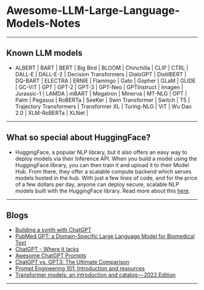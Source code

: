# Awesome-LLM-Large-Language-Models-Notes
***

## Known LLM models
- ALBERT |
    BART |
    BERT |
    Big Bird  |
    BLOOM |
    Chinchilla |
    CLIP |
    CTRL |
    DALL-E |
    DALL-E-2 |
    Decision Transformers |
    DialoGPT |
    DistilBERT |
    DQ-BART |
    ELECTRA |
    ERNIE |
    Flamingo |
    Gato |
    Gopher |
    GLaM |
    GLIDE |
    GC-ViT |
    GPT |
    GPT-2 |
    GPT-3 |
    GPT-Neo |
    GPTInstruct |
    Imagen |
    Jurassic-1 |
    LAMDA |
    mBART |
    Megatron |
    Minerva |
    MT-NLG |
    OPT |
    Palm |
    Pegasus |
    RoBERTa |
    SeeKer |
    Swin Transformer |
    Switch |
    T5 |
    Trajectory Transformers |
    Transformer XL |
    Turing-NLG |
    ViT |
    Wu Dao 2.0 |
    XLM-RoBERTa |
    XLNet |
***

## What so special about HuggingFace?
- HuggingFace, a popular NLP library, but it also offers an easy way to deploy models via their Inference API. When you build a model using the HuggingFace library, you can then train it and upload it to their Model Hub. From there, they offer a scalable compute backend which serves models hosted in the hub. With just a few lines of code, and for the price of a few dollars per day, anyone can deploy secure, scalable NLP models built with the HuggingFace library. Read more about this [here](https://huggingface.co/pricing).
***

## Blogs
- [Building a synth with ChatGPT](https://jlongster.com/building-a-synth-with-chatgpt)
- [PubMed GPT: a Domain-Specific Large Language Model for Biomedical Text](https://www.mosaicml.com/blog/introducing-pubmed-gpt)
- [ChatGPT - Where it lacks](https://cookup.ai/chatgpt/where-it-lacks/)
- [Awesome ChatGPT Prompts](https://github.com/f/awesome-chatgpt-prompts)
- [ChatGPT vs. GPT3: The Ultimate Comparison](https://dzone.com/articles/chatgpt-vs-gpt3-the-ultimate-comparison-features)
- [Prompt Engineering 101: Introduction and resources](https://amatriain.net/blog/PromptEngineering)
- [Transformer models: an introduction and catalog — 2022 Edition](https://amatriain.net/blog/transformer-models-an-introduction-and-catalog-2d1e9039f376/#GATO)
***

